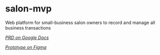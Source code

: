 # salon-mvp
Web platform for small-business salon owners to record and manage all business transactions

*[PRD on Google Docs](https://docs.google.com/document/d/1m6F857jJATXTc1EdwI6MoFXAPFQ8nIjwrRo4HFSPxG4/edit?usp=sharing)*

*[Prototype on Figma](https://www.figma.com/file/7ygQD9mqj8MYnz4NntWQ9Z/Salon-Prototype?node-id=0%3A1)*
